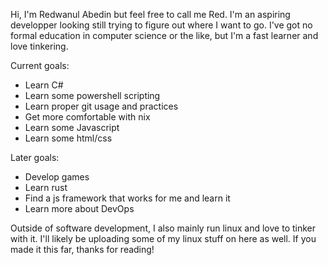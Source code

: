 Hi, I'm Redwanul Abedin but feel free to call me Red.
I'm an aspiring developper looking still trying to figure out where I want to go.
I've got no formal education in computer science or the like, but I'm a fast learner and love tinkering.

Current goals:
  - Learn C#
  - Learn some powershell scripting
  - Learn proper git usage and practices
  - Get more comfortable with nix
  - Learn some Javascript
  - Learn some html/css
  
Later goals:
  - Develop games
  - Learn rust
  - Find a js framework that works for me and learn it
  - Learn more about DevOps
  
Outside of software development, I also mainly run linux and love to tinker with it. I'll likely be uploading some of my linux stuff on here as well.
If you made it this far, thanks for reading!
